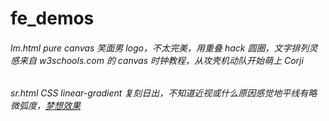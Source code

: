 # fe_demos
###### lm.html pure canvas 笑面男 logo，不太完美，用重叠 hack 圆圈，文字排列灵感来自 w3schools.com 的 canvas 时钟教程，从攻壳机动队开始萌上 Corji

###### sr.html CSS linear-gradient 复刻日出，不知道近视或什么原因感觉地平线有略微弧度，[梦想效果](http://ww3.sinaimg.cn/mw690/8e0368efgw1ezpmimek76j21kw0w0tf8.jpg)
 




